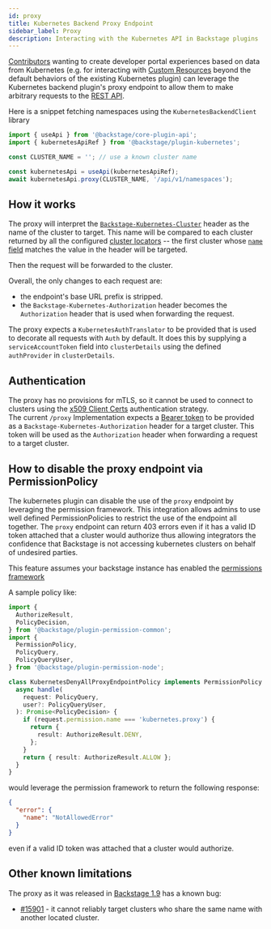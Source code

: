 ```yaml
---
id: proxy
title: Kubernetes Backend Proxy Endpoint
sidebar_label: Proxy
description: Interacting with the Kubernetes API in Backstage plugins
---
```


[Contributors](https://backstage.io/docs/overview/glossary#backstage-user-profiles) wanting to
create developer portal experiences based on data from Kubernetes (e.g. for
interacting with [Custom Resources](https://kubernetes.io/docs/concepts/extend-kubernetes/api-extension/custom-resources/)
beyond the default behaviors of the existing Kubernetes plugin) can leverage the
Kubernetes backend plugin's proxy endpoint to allow them to make arbitrary
requests to the [REST API](https://kubernetes.io/docs/reference/using-api/api-concepts/).

Here is a snippet fetching namespaces using the `KubernetesBackendClient` library

```typescript
import { useApi } from '@backstage/core-plugin-api';
import { kubernetesApiRef } from '@backstage/plugin-kubernetes';

const CLUSTER_NAME = ''; // use a known cluster name

const kubernetesApi = useApi(kubernetesApiRef);
await kubernetesApi.proxy(CLUSTER_NAME, '/api/v1/namespaces');
```

## How it works

The proxy will interpret the
[`Backstage-Kubernetes-Cluster`](https://backstage.io/docs/reference/plugin-kubernetes-backend.header_kubernetes_cluster)
header as the name of the cluster to target. This name will be compared to each cluster
returned by all the configured [cluster locators](https://backstage.io/docs/features/kubernetes/configuration#clusterlocatormethods)
-- the first cluster whose [`name` field](https://backstage.io/docs/features/kubernetes/configuration#clustersname) matches
the value in the header will be targeted.

Then the request will be forwarded to the cluster.

Overall, the only changes to each request are:

- the endpoint's base URL prefix is stripped.
- the `Backstage-Kubernetes-Authorization` header becomes the `Authorization` header that is used when forwarding the request.

The proxy expects a `KubernetesAuthTranslator` to be provided that is used to decorate all requests with `Auth` by default. It does this by supplying a `serviceAccountToken` field into `clusterDetails` using the defined `authProvider` in `clusterDetails`.

## Authentication

The proxy has no provisions for mTLS, so it cannot be used to connect to
clusters using the [x509 Client Certs](https://kubernetes.io/docs/reference/access-authn-authz/authentication/#x509-client-certs)
authentication strategy.\
The current `/proxy` Implementation expects a
[Bearer token](https://kubernetes.io/docs/reference/access-authn-authz/authentication/#putting-a-bearer-token-in-a-request)
to be provided as a `Backstage-Kubernetes-Authorization` header for a target cluster. This token will be used as the `Authorization` header when forwarding a request to a target cluster.

## How to disable the proxy endpoint via PermissionPolicy

The kubernetes plugin can disable the use of the `proxy` endpoint by leveraging the permission framework. This integration allows admins to use well defined PermissionPolicies to restrict the use of the endpoint all together. The `proxy` endpoint can return 403 errors even if it has a valid ID token attached that a cluster would authorize thus allowing integrators the confidence that Backstage is not accessing kubernetes clusters on behalf of undesired parties.

This feature assumes your backstage instance has enabled the [permissions framework](https://backstage.io/docs/permissions/getting-started)

A sample policy like:

```typescript
import {
  AuthorizeResult,
  PolicyDecision,
} from '@backstage/plugin-permission-common';
import {
  PermissionPolicy,
  PolicyQuery,
  PolicyQueryUser,
} from '@backstage/plugin-permission-node';

class KubernetesDenyAllProxyEndpointPolicy implements PermissionPolicy {
  async handle(
    request: PolicyQuery,
    user?: PolicyQueryUser,
  ): Promise<PolicyDecision> {
    if (request.permission.name === 'kubernetes.proxy') {
      return {
        result: AuthorizeResult.DENY,
      };
    }
    return { result: AuthorizeResult.ALLOW };
  }
}
```

would leverage the permission framework to return the following response:

```json
{
  "error": {
    "name": "NotAllowedError"
  }
}
```

even if a valid ID token was attached that a cluster would authorize.

## Other known limitations

The proxy as it was released in [Backstage 1.9](../../releases/v1.9.0-changelog.md#patch-changes-15)
has a known bug:

- [#15901](https://github.com/backstage/backstage/issues/15901) - it cannot
  reliably target clusters who share the same name with another located cluster.

